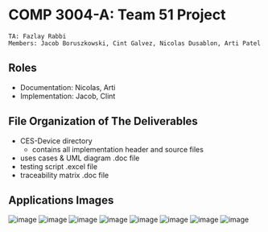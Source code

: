 # COMP 3004-A: Team 51 Project
```JS
TA: Fazlay Rabbi
Members: Jacob Boruszkowski, Cint Galvez, Nicolas Dusablon, Arti Patel
```

## Roles
- Documentation: Nicolas, Arti
- Implementation: Jacob, Clint 

## File Organization of The Deliverables
- CES-Device directory
  - contains all implementation header and source files
- uses cases & UML diagram .doc file
- testing script .excel file
- traceability matrix .doc file

## Applications Images
![image](https://user-images.githubusercontent.com/73966926/218241795-e2b170b3-b019-4045-b6c1-db9448b53c96.png)
![image](https://user-images.githubusercontent.com/73966926/218241813-1313804a-4563-4752-ab49-610ac1e43329.png)
![image](https://user-images.githubusercontent.com/73966926/218241820-7f1ff747-c74d-4e09-a04c-f1b66b113b15.png)
![image](https://user-images.githubusercontent.com/73966926/218241839-d32dc966-2c5b-42b7-98d4-5a900d0430be.png)
![image](https://user-images.githubusercontent.com/73966926/218241851-4cfeff17-e127-4cb7-b0da-1fa8fbf8ccfa.png)
![image](https://user-images.githubusercontent.com/73966926/218241874-04a3963a-acc5-4c0f-aa45-7a42f5d63ee6.png)
![image](https://user-images.githubusercontent.com/73966926/218241915-f1c8272a-483a-40b0-8afb-4d63b03a1349.png)
![image](https://user-images.githubusercontent.com/73966926/218241948-5a958df5-6913-448d-b6e0-1a6f7d49383f.png)
